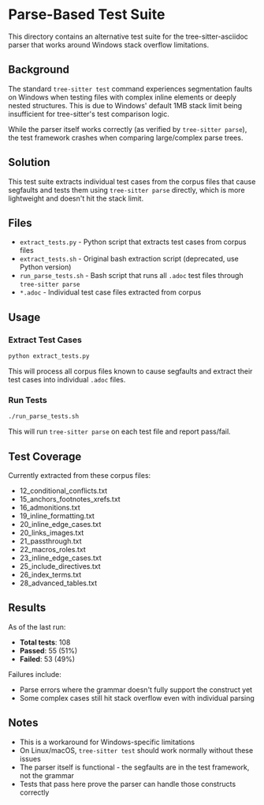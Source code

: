 # Parse-Based Test Suite

This directory contains an alternative test suite for the tree-sitter-asciidoc parser that works around Windows stack overflow limitations.

## Background

The standard `tree-sitter test` command experiences segmentation faults on Windows when testing files with complex inline elements or deeply nested structures. This is due to Windows' default 1MB stack limit being insufficient for tree-sitter's test comparison logic.

While the parser itself works correctly (as verified by `tree-sitter parse`), the test framework crashes when comparing large/complex parse trees.

## Solution

This test suite extracts individual test cases from the corpus files that cause segfaults and tests them using `tree-sitter parse` directly, which is more lightweight and doesn't hit the stack limit.

## Files

- `extract_tests.py` - Python script that extracts test cases from corpus files
- `extract_tests.sh` - Original bash extraction script (deprecated, use Python version)
- `run_parse_tests.sh` - Bash script that runs all `.adoc` test files through `tree-sitter parse`
- `*.adoc` - Individual test case files extracted from corpus

## Usage

### Extract Test Cases

```bash
python extract_tests.py
```

This will process all corpus files known to cause segfaults and extract their test cases into individual `.adoc` files.

### Run Tests

```bash
./run_parse_tests.sh
```

This will run `tree-sitter parse` on each test file and report pass/fail.

## Test Coverage

Currently extracted from these corpus files:
- 12_conditional_conflicts.txt
- 15_anchors_footnotes_xrefs.txt
- 16_admonitions.txt
- 19_inline_formatting.txt
- 20_inline_edge_cases.txt
- 20_links_images.txt
- 21_passthrough.txt
- 22_macros_roles.txt
- 23_inline_edge_cases.txt
- 25_include_directives.txt
- 26_index_terms.txt
- 28_advanced_tables.txt

## Results

As of the last run:
- **Total tests**: 108
- **Passed**: 55 (51%)
- **Failed**: 53 (49%)

Failures include:
- Parse errors where the grammar doesn't fully support the construct yet
- Some complex cases still hit stack overflow even with individual parsing

## Notes

- This is a workaround for Windows-specific limitations
- On Linux/macOS, `tree-sitter test` should work normally without these issues
- The parser itself is functional - the segfaults are in the test framework, not the grammar
- Tests that pass here prove the parser can handle those constructs correctly
